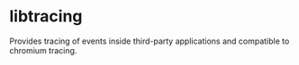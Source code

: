libtracing
==========

Provides tracing of events inside third-party applications and compatible to chromium tracing.
